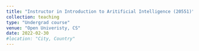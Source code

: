 ```yaml
---
title: "Instructor in Introduction to Aritificial Intelligence (20551)"
collection: teaching
type: "Undergrad course"
venue: "Open Univeristy, CS"
date: 2022-02-30
#location: "City, Country"
---
```

